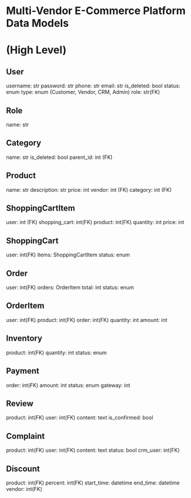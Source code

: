 # Multi-Vendor E-Commerce Platform Data Models
# (High Level)

## User
username: str
password: str
phone: str
email: str
is_deleted: bool
status: enum 
type: enum (Customer, Vendor, CRM, Admin)
role: str(FK)

## Role
name: str

## Category
name: str
is_deleted: bool
parent_id: int (FK)

## Product
name: str
description: str
price: int
vendor: int (FK)
category: int (FK)

## ShoppingCartItem
user: int (FK)
shopping_cart: int(FK)
product: int(FK)
quantity: int
price: int

## ShoppingCart
user: int(FK)
items: ShoppingCartItem
status: enum

## Order
user: int(FK)
orders: OrderItem
total: int
status: enum

## OrderItem
user: int(FK)
product: int(FK)
order: int(FK)
quantity: int
amount: int

## Inventory
product: int(FK)
quantity: int
status: enum

## Payment
order: int(FK)
amount: int
status: enum
gateway: int

## Review
product: int(FK)
user: int(FK)
content: text
is_confirmed: bool

## Complaint
product: int(FK)
user: int(FK)
content: text
status: bool
crm_user: int(FK)

## Discount
product: int(FK)
percent: int(FK)
start_time: datetime
end_time: datetime
vendor: int(FK)

